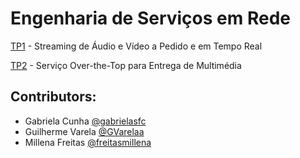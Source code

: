 # Engenharia de Serviços em Rede

[TP1](https://github.com/gabrielasfc/MEI/blob/main/ESR/TP1/ESR-TP1-G73.pdf) - Streaming de Áudio e Vídeo a Pedido e em Tempo Real

[TP2](https://github.com/gabrielasfc/MEI/tree/main/ESR/TP2) - Serviço Over-the-Top para Entrega de Multimédia

## Contributors:
- Gabriela Cunha [@gabrielasfc](https://github.com/gabrielasfc)
- Guilherme Varela [@GVarelaa](https://github.com/GVarelaa)
- Millena Freitas [@freitasmillena](https://github.com/freitasmillena)

